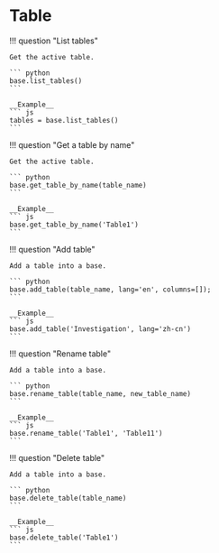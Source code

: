 # Table

!!! question "List tables"

    Get the active table.

    ``` python
    base.list_tables()
    ```

    __Example__
    ``` js
    tables = base.list_tables()
    ```

!!! question "Get a table by name"

    Get the active table.

    ``` python
    base.get_table_by_name(table_name)
    ```

    __Example__
    ``` js
    base.get_table_by_name('Table1')
    ```

!!! question "Add table"

    Add a table into a base.

    ``` python
    base.add_table(table_name, lang='en', columns=[]);
    ```

    __Example__
    ``` js
    base.add_table('Investigation', lang='zh-cn')
    ```

!!! question "Rename table"

    Add a table into a base.

    ``` python
    base.rename_table(table_name, new_table_name)
    ```

    __Example__
    ``` js
    base.rename_table('Table1', 'Table11')
    ```

!!! question "Delete table"

    Add a table into a base.

    ``` python
    base.delete_table(table_name)
    ```

    __Example__
    ``` js
    base.delete_table('Table1')
    ```
